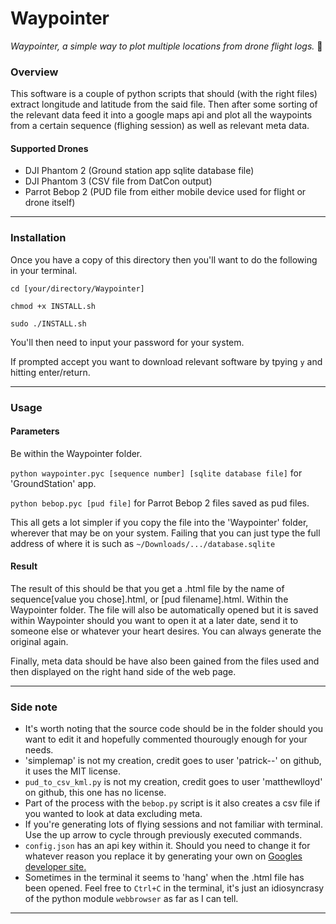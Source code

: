 # Waypointer
*Waypointer, a simple way to plot multiple locations from drone flight logs.* :rocket:

### Overview
This software is a couple of python scripts that should (with the right files) extract longitude
and latitude from the said file. Then after some sorting of the relevant data feed it into
a google maps api and plot all the waypoints from a certain sequence (flighing session) as well as 
relevant meta data.

#### Supported Drones
* DJI Phantom 2 (Ground station app sqlite database file)
* DJI Phantom 3 (CSV file from DatCon output)
* Parrot Bebop 2 (PUD file from either mobile device used for flight or drone itself)

---

### Installation
Once you have a copy of this directory then you'll want to do the following in your terminal.

`cd [your/directory/Waypointer]`

`chmod +x INSTALL.sh`

`sudo ./INSTALL.sh`

You'll then need to input your password for your system.

If prompted accept you want to download relevant software by tpying `y` and hitting enter/return.

---

### Usage
#### Parameters
Be within the Waypointer folder.

`python waypointer.pyc [sequence number] [sqlite database file]` for 'GroundStation' app.

`python bebop.pyc [pud file]` for Parrot Bebop 2 files saved as pud files.

This all gets a lot simpler if you copy the file into the 'Waypointer' folder, wherever that may be on 
your system. Failing that you can just type the full address of where it is such as `~/Downloads/.../database.sqlite`

#### Result
The result of this should be that you get a .html file by the name of sequence[value you chose].html, or [pud filename].html. Within the
Waypointer folder. The file will also be automatically opened but it is saved within Waypointer should you want to open
it at a later date, send it to someone else or whatever your heart desires. You can always generate the original again.

Finally, meta data should be have also been gained from the files used and then displayed on the right hand side of the web page.

---

### Side note
* It's worth noting that the source code should be in the folder should you want to edit it and hopefully commented thourougly 
enough for your needs.
* 'simplemap' is not my creation, credit goes to user 'patrick--' on github, it uses the MIT license.
* `pud_to_csv_kml.py` is not my creation, credit goes to user 'matthewlloyd' on github, this one has no license.
* Part of the process with the `bebop.py` script is it also creates a csv file if you wanted to look at data excluding meta.
* If you're generating lots of flying sessions and not familiar with terminal. Use the up arrow to cycle through previously 
executed commands.
* `config.json` has an api key within it. Should you need to change it for whatever reason you replace it by generating your own
on [Googles developer site.](https://developers.google.com/maps/documentation/javascript/get-api-key)
* Sometimes in the terminal it seems to 'hang' when the .html file has been opened. Feel free to `Ctrl+C` in the terminal, it's just
an idiosyncrasy of the python module `webbrowser` as far as I can tell.

---
